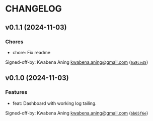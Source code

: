 # CHANGELOG


## v0.1.1 (2024-11-03)

### Chores

* chore: Fix readme

Signed-off-by: Kwabena Aning <kwabena.aning@gmail.com> ([`6a8ced5`](https://github.com/kaning/service-dash/commit/6a8ced5c9971d13420eb9c687124f2cd1c4c4fb2))


## v0.1.0 (2024-11-03)

### Features

* feat: Dashboard with working log tailing.

Signed-off-by: Kwabena Aning <kwabena.aning@gmail.com> ([`6b65f6e`](https://github.com/kaning/service-dash/commit/6b65f6ebc0ab542eac3332df5e929bec392541c1))
